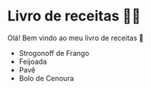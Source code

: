 # Livro de receitas :man_cook:

Olá! Bem vindo ao meu livro de receitas :wave:

- Strogonoff de Frango
- Feijoada
- Pavê
- Bolo de Cenoura
